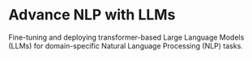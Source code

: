 # Advance NLP with LLMs
Fine-tuning and deploying transformer-based Large Language Models (LLMs) for domain-specific Natural Language Processing (NLP) tasks.
